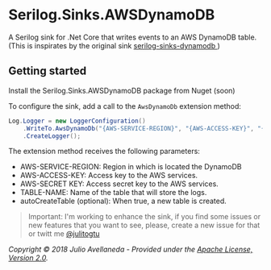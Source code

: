 # Serilog.Sinks.AWSDynamoDB

A Serilog sink for .Net Core that writes events to an AWS DynamoDB table. (This is inspirates by the original sink [serilog-sinks-dynamodb
](https://github.com/serilog/serilog-sinks-dynamodb))

## Getting started

Install the Serilog.Sinks.AWSDynamoDB package from Nuget (soon)

To configure the sink, add a call to the `AwsDynamoDb` extension method:

```csharp
Log.Logger = new LoggerConfiguration()
    .WriteTo.AwsDynamoDb("{AWS-SERVICE-REGION}", "{AWS-ACCESS-KEY}", "{AWS-SECRET KEY}", "{TABLE-NAME}", autoCreateTable: true)
    .CreateLogger();
```

The extension method receives the following parameters:

- AWS-SERVICE-REGION: Region in which is located the DynamoDB
- AWS-ACCESS-KEY: Access key to the AWS services.
- AWS-SECRET KEY: Access secret key to the AWS services.
- TABLE-NAME: Name of the table that will store the logs.
- autoCreateTable (optional): When true, a new table is created.

> Important: I'm working to enhance the sink, if you find some issues or new features that you want to see, please, create a new issue for that or twitt me [@julitogtu](https://twitter.com/julitogtu)

_Copyright &copy; 2018 Julio Avellaneda - Provided under the [Apache License, Version 2.0](http://apache.org/licenses/LICENSE-2.0.html)._